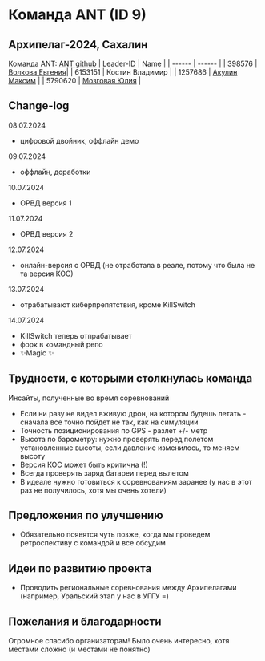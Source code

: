 # Команда ANT (ID 9)

## Архипелаг-2024, Сахалин
Команда ANT: [ANT github](https://github.com/ATNtech)
| Leader-ID | Name |
| ------ | ------ |
| 398576 | [Волкова Евгения](https://github.com/gtariell)|
| 6153151 | Костин Владимир |
| 1257686 | [Акулин Максим](https://github.com/Max297) |
| 5790620 | [Мозговая Юлия](https://github.com/muv11) |

## Change-log

08.07.2024
- цифровой двойник, оффлайн демо

09.07.2024
- оффлайн, доработки

10.07.2024
- ОРВД версия 1

11.07.2024
- ОРВД версия 2

12.07.2024
- онлайн-версия с ОРВД (не отработала в реале, потому что была не та версия КОС)

13.07.2024
- отрабатывают киберпрепятствия, кроме KillSwitch

14.07.2024 
- KillSwitch теперь отпрабатывает
- форк в командный репо
- ✨Magic ✨

## Трудности, с которыми столкнулась команда
Инсайты, полученные во время соревнований 
- Если ни разу не видел вживую дрон, на котором будешь летать - сначала все точно пойдет не так, как на симуляции
- Точность позиционирования по GPS - разлет +/- метр
- Высота по барометру: нужно проверять перед полетом установленные высоты, если давление изменилось, то меняем высоту
- Версия КОС может быть критична (!)
- Всегда проверять заряд батареи перед вылетом
- В идеале нужно готовиться к соревнованиям заранее (у нас в этот раз не получилось, хотя мы очень хотели)

## Предложения по улучшению

- Обязательно появятся чуть позже, когда мы проведем ретроспективу с командой и все обсудим

## Идеи по развитию проекта
- Проводить региональные соревнования между Архипелагами (например, Уральский этап у нас в УГГУ =)


## Пожелания и благодарности
Огромное спасибо организаторам! Было очень интересно, хотя местами сложно (и местами не понятно) 





